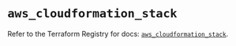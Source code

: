 # `aws_cloudformation_stack`

Refer to the Terraform Registry for docs: [`aws_cloudformation_stack`](https://registry.terraform.io/providers/hashicorp/aws/4.54.0/docs/resources/cloudformation_stack).
